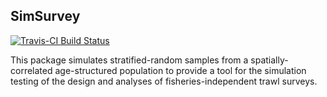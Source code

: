 ## SimSurvey

[![Travis-CI Build Status](https://travis-ci.org/PaulRegular/SimSurvey.svg?branch=master)](https://travis-ci.org/PaulRegular/SimSurvey)

This package simulates stratified-random samples from a spatially-correlated age-structured population to provide a tool for the simulation testing of the design and analyses of fisheries-independent trawl surveys.

